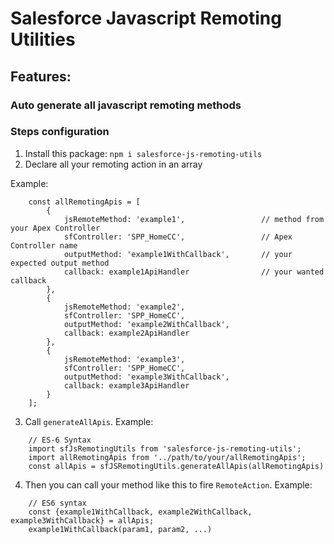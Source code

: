 # Salesforce Javascript Remoting Utilities

## Features:
### Auto generate all javascript remoting methods


### Steps configuration

1. Install this package: `npm i salesforce-js-remoting-utils`
2. Declare all your remoting action in an array

Example:
```
    const allRemotingApis = [
        {
            jsRemoteMethod: 'example1',                 // method from your Apex Controller
            sfController: 'SPP_HomeCC',                 // Apex Controller name
            outputMethod: 'example1WithCallback',       // your expected output method
            callback: example1ApiHandler                // your wanted callback
        },
        {
            jsRemoteMethod: 'example2',
            sfController: 'SPP_HomeCC',
            outputMethod: 'example2WithCallback',
            callback: example2ApiHandler
        },
        {
            jsRemoteMethod: 'example3',
            sfController: 'SPP_HomeCC',
            outputMethod: 'example3WithCallback',
            callback: example3ApiHandler
        }
    ];
```

3. Call `generateAllApis`. Example:
```
    // ES-6 Syntax
    import sfJsRemotingUtils from 'salesforce-js-remoting-utils';
    import allRemotingApis from '../path/to/your/allRemotingApis';
    const allApis = sfJSRemotingUtils.generateAllApis(allRemotingApis)
```
4. Then you can call your method like this to fire `RemoteAction`. Example:
```
    // ES6 syntax
    const {example1WithCallback, example2WithCallback, example3WithCallback} = allApis;
    example1WithCallback(param1, param2, ...)
```